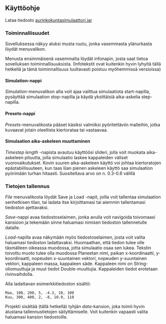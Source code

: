 ## Käyttöohje

Lataa tiedosto [aurinkokuntasimulaattori.jar](https://github.com/leopekkas/ot-harjoitustyo/releases)

### Toiminnallisuudet

Sovelluksessa näkyy aluksi musta ruutu, jonka vasemmasta ylänurkasta löydät menuvalikon. 

Menusta ensimmäisenä vasemmalta löydät infonapin, josta saat tietoa sovelluksen toiminnallisuuksista. (Infotekstit ovat kuitenkin hyvin lyhyitä tällä hetkellä ja tämä toiminnallisuus luultavasti poistuu myöhemmissä versioissa)

#### Simulation-nappi

_Simulation_-menuvalikon alta voit ajaa valittua simulaatiota start-napilla, pysäyttää simulaation stop-napilla ja käydä yksittäisiä aika-askelia step-napilla.

#### Presets-nappi

_Presets_-menuvalikosta pääset käsiksi valmiiksi pyöritettäviin malleihin, jotka kuvaavat jotain oleellista kiertorataa tai vastaavaa.

#### Simulaation aika-askeleen muuttaminen

_Timestep length_ -napista avautuu käyttöösi slideri, jolla voit muokata aika-askeleen pituutta, jolla simulaatio laskee kappaleiden väliset vuorovaikutukset. Kovin suuren aika-askeleen käyttö voi johtaa kiertoratojen epästabiilisuuteen, kun taas liian pienen askeleen käyttö saa simulaation pyörimään turhan hitaasti. Suositeltava arvo on n. 0.3-0.6 välillä

### Tietojen tallennus

_File_ menuvalikosta löydät Save ja Load -napit, joilla voit tallentaa simulaation senhetkisen tilan, tai ladata itse kirjoittamasi tai aiemmin tallentamasi tiedoston ajettavaksi.

_Save_-nappi avaa tiedostoselaimen, jonka avulla voit navigoida toivomaasi kansioon ja tekemään sinne haluamasi nimisen tiedoston tallennetulle datalle.

_Load_-napilla avaa näkymään myös tiedostoselaimen, josta voit valita haluamasi tiedoston ladattavaksi. Huomaathan, että tiedon tulee olle täsmälleen oikeassa muodossa, jotta simulaatio osaa sen lukea. Tekstin toivottu muoto tulee olla muodossa Planeetan nimi, paikan x-koordinaatti, y- koordinaatti, nopeuden x-suuntainen vektori, nopeuden y-suuntainen vektori, kappaleen massa, kappaleen säde. Kappaleen nimi on String-oliomuuttuja ja muut tiedot Double-muuttujia. Kappaleiden tiedot erotetaan rivinvaihdolla. 

Alla ladattavan esimerkkitiedoston sisältö:
```
Maa, 100, 200, 5, -4.3, 10, 100
Kuu, 300, 400, 2, -8, 10.9, 110
```

Projekti sisältää (tällä hetkellä) tyhjän _data_-kansion, joka toimii hyvin alustana tallennustietojen säilyttämiselle. Voit kuitenkin vapaasti valita haluamasi kansion tiedostoille.
